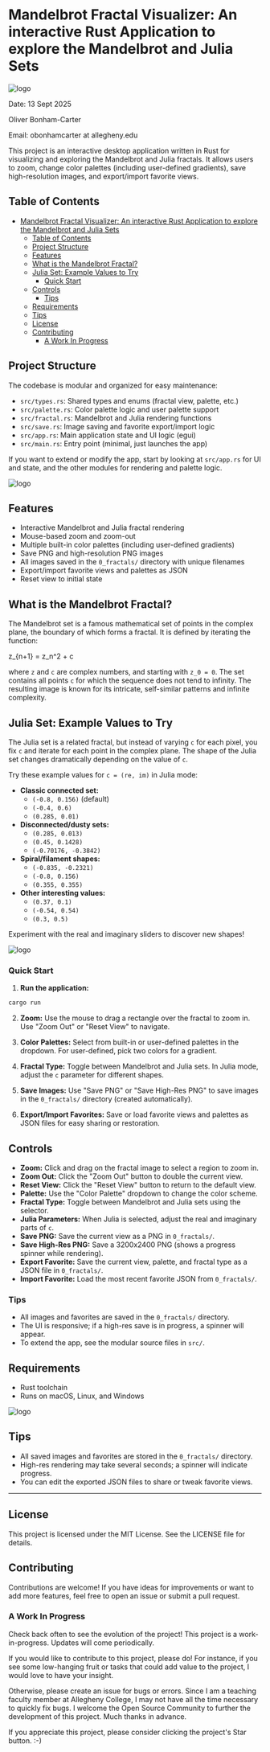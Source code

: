 # Mandelbrot Fractal Visualizer: An interactive Rust Application to explore the Mandelbrot and Julia Sets

![logo](graphics/mandelbrot_04.png)

Date: 13 Sept 2025

Oliver Bonham-Carter

Email: obonhamcarter at allegheny.edu

This project is an interactive desktop application written in Rust for visualizing and exploring the Mandelbrot and Julia fractals. It allows users to zoom, change color palettes (including user-defined gradients), save high-resolution images, and export/import favorite views.

## Table of Contents

- [Mandelbrot Fractal Visualizer: An interactive Rust Application to explore the Mandelbrot and Julia Sets](#mandelbrot-fractal-visualizer-an-interactive-rust-application-to-explore-the-mandelbrot-and-julia-sets)
  - [Table of Contents](#table-of-contents)
  - [Project Structure](#project-structure)
  - [Features](#features)
  - [What is the Mandelbrot Fractal?](#what-is-the-mandelbrot-fractal)
  - [Julia Set: Example Values to Try](#julia-set-example-values-to-try)
    - [Quick Start](#quick-start)
  - [Controls](#controls)
    - [Tips](#tips)
  - [Requirements](#requirements)
  - [Tips](#tips-1)
  - [License](#license)
  - [Contributing](#contributing)
    - [A Work In Progress](#a-work-in-progress)

## Project Structure

The codebase is modular and organized for easy maintenance:

- `src/types.rs`: Shared types and enums (fractal view, palette, etc.)
- `src/palette.rs`: Color palette logic and user palette support
- `src/fractal.rs`: Mandelbrot and Julia rendering functions
- `src/save.rs`: Image saving and favorite export/import logic
- `src/app.rs`: Main application state and UI logic (egui)
- `src/main.rs`: Entry point (minimal, just launches the app)

If you want to extend or modify the app, start by looking at `src/app.rs` for UI and state, and the other modules for rendering and palette logic.

![logo](graphics/mandelbrot_01.png)

## Features

- Interactive Mandelbrot and Julia fractal rendering
- Mouse-based zoom and zoom-out
- Multiple built-in color palettes (including user-defined gradients)
- Save PNG and high-resolution PNG images
- All images saved in the `0_fractals/` directory with unique filenames
- Export/import favorite views and palettes as JSON
- Reset view to initial state

## What is the Mandelbrot Fractal?

The Mandelbrot set is a famous mathematical set of points in the complex plane, the boundary of which forms a fractal. It is defined by iterating the function:

  z_{n+1} = z_n^2 + c

where `z` and `c` are complex numbers, and starting with `z_0 = 0`. The set contains all points `c` for which the sequence does not tend to infinity. The resulting image is known for its intricate, self-similar patterns and infinite complexity.

## Julia Set: Example Values to Try

The Julia set is a related fractal, but instead of varying `c` for each pixel, you fix `c` and iterate for each point in the complex plane. The shape of the Julia set changes dramatically depending on the value of `c`.

Try these example values for `c = (re, im)` in Julia mode:

- **Classic connected set:**
  - `(-0.8, 0.156)` (default)
  - `(-0.4, 0.6)`
  - `(0.285, 0.01)`
- **Disconnected/dusty sets:**
  - `(0.285, 0.013)`
  - `(0.45, 0.1428)`
  - `(-0.70176, -0.3842)`
- **Spiral/filament shapes:**
  - `(-0.835, -0.2321)`
  - `(-0.8, 0.156)`
  - `(0.355, 0.355)`
- **Other interesting values:**
  - `(0.37, 0.1)`
  - `(-0.54, 0.54)`
  - `(0.3, 0.5)`

Experiment with the real and imaginary sliders to discover new shapes!

![logo](graphics/mandelbrot_03.png)

### Quick Start

1. **Run the application:**

  ```sh
  cargo run
  ```

2. **Zoom:** Use the mouse to drag a rectangle over the fractal to zoom in. Use "Zoom Out" or "Reset View" to navigate.

3. **Color Palettes:** Select from built-in or user-defined palettes in the dropdown. For user-defined, pick two colors for a gradient.

4. **Fractal Type:** Toggle between Mandelbrot and Julia sets. In Julia mode, adjust the `c` parameter for different shapes.

5. **Save Images:** Use "Save PNG" or "Save High-Res PNG" to save images in the `0_fractals/` directory (created automatically).

6. **Export/Import Favorites:** Save or load favorite views and palettes as JSON files for easy sharing or restoration.


## Controls

- **Zoom:** Click and drag on the fractal image to select a region to zoom in.
- **Zoom Out:** Click the "Zoom Out" button to double the current view.
- **Reset View:** Click the "Reset View" button to return to the default view.
- **Palette:** Use the "Color Palette" dropdown to change the color scheme.
- **Fractal Type:** Toggle between Mandelbrot and Julia sets using the selector.
- **Julia Parameters:** When Julia is selected, adjust the real and imaginary parts of `c`.
- **Save PNG:** Save the current view as a PNG in `0_fractals/`.
- **Save High-Res PNG:** Save a 3200x2400 PNG (shows a progress spinner while rendering).
- **Export Favorite:** Save the current view, palette, and fractal type as a JSON file in `0_fractals/`.
- **Import Favorite:** Load the most recent favorite JSON from `0_fractals/`.

### Tips

- All images and favorites are saved in the `0_fractals/` directory.
- The UI is responsive; if a high-res save is in progress, a spinner will appear.
- To extend the app, see the modular source files in `src/`.

## Requirements

- Rust toolchain
- Runs on macOS, Linux, and Windows

![logo](graphics/mandelbrot_02.png)

## Tips

- All saved images and favorites are stored in the `0_fractals/` directory.
- High-res rendering may take several seconds; a spinner will indicate progress.
- You can edit the exported JSON files to share or tweak favorite views.

---

## License

This project is licensed under the MIT License. See the LICENSE file for details.

## Contributing

Contributions are welcome! If you have ideas for improvements or want to add more features, feel free to open an issue or submit a pull request.

### A Work In Progress

Check back often to see the evolution of the project! This project is a work-in-progress. Updates will come periodically.

If you would like to contribute to this project, please do! For instance, if you see some low-hanging fruit or tasks that could add value to the project, I would love to have your insight.

Otherwise, please create an issue for bugs or errors. Since I am a teaching faculty member at Allegheny College, I may not have all the time necessary to quickly fix bugs. I welcome the Open Source Community to further the development of this project. Much thanks in advance.

If you appreciate this project, please consider clicking the project's Star button. :-)
